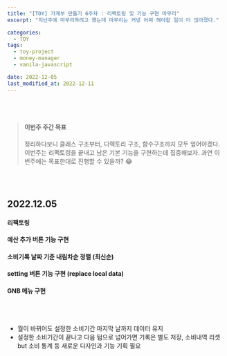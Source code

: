 ```yaml
---
title: "[TOY] 가계부 만들기 6주차 : 리팩토링 및 기능 구현 마무리"
excerpt: "지난주에 마무리하려고 했는데 마무리는 커녕 어찌 해야할 일이 더 많아졌다."

categories:
  - TOY
tags:
  - toy-project
  - money-manager
  - vanila-javascript

date: 2022-12-05
last_modified_at: 2022-12-11
---
```


<br><br>

> #### 이번주 주간 목표
>
> 정리하다보니 클래스 구조부터, 디렉토리 구조, 함수구조까지 모두 엎어야겠다.
> 이번주는 리팩토링을 끝내고 남은 기본 기능을 구현하는데 집중해보자.
> 과연 이번주에는 목표한대로 진행할 수 있을까? 😂

<br><br>

## 2022.12.05

#### 리팩토링

#### 예산 추가 버튼 기능 구현

#### 소비기록 날짜 기준 내림차순 정렬 (최신순)

#### setting 버튼 기능 구현 (replace local data)

#### GNB 메뉴 구현

<br><br>

- 월이 바뀌어도 설정한 소비기간 마지막 날까지 데이터 유지
- 설정한 소비기간이 끝나고 다음 텀으로 넘어가면 기록은 별도 저장, 소비내역 리셋<br>
  but 소비 통계 등 새로운 디자인과 기능 기획 필요
